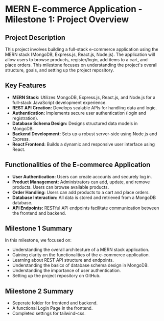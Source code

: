 # MERN E-commerce Application - Milestone 1: Project Overview

## Project Description

This project involves building a full-stack e-commerce application using the MERN stack (MongoDB, Express.js, React.js, Node.js). The application will allow users to browse products, register/login, add items to a cart, and place orders. This milestone focuses on understanding the project's overall structure, goals, and setting up the project repository.

## Key Features

* **MERN Stack:** Utilizes MongoDB, Express.js, React.js, and Node.js for a full-stack JavaScript development experience.
* **REST API Creation:** Develops scalable APIs for handling data and logic.
* **Authentication:** Implements secure user authentication (login and registration).
* **Database Schema Design:** Designs structured data models in MongoDB.
* **Backend Development:** Sets up a robust server-side using Node.js and Express.
* **React Frontend:** Builds a dynamic and responsive user interface using React.

## Functionalities of the E-commerce Application

* **User Authentication:** Users can create accounts and securely log in.
* **Product Management:** Administrators can add, update, and remove products. Users can browse available products.
* **Order Handling:** Users can add products to a cart and place orders.
* **Database Interaction:** All data is stored and retrieved from a MongoDB database.
* **API Endpoints:** RESTful API endpoints facilitate communication between the frontend and backend.

## Milestone 1 Summary

In this milestone, we focused on:

* Understanding the overall architecture of a MERN stack application.
* Gaining clarity on the functionalities of the e-commerce application.
* Learning about REST API structure and endpoints.
* Understanding the basics of database schema design in MongoDB.
* Understanding the importance of user authentication.
* Setting up the project repository on GitHub.

## Milestone 2 Summary

* Seperate folder for frontend and backend.
* A functional Login Page in the frontend.
* Completed settings for tailwind-css.
